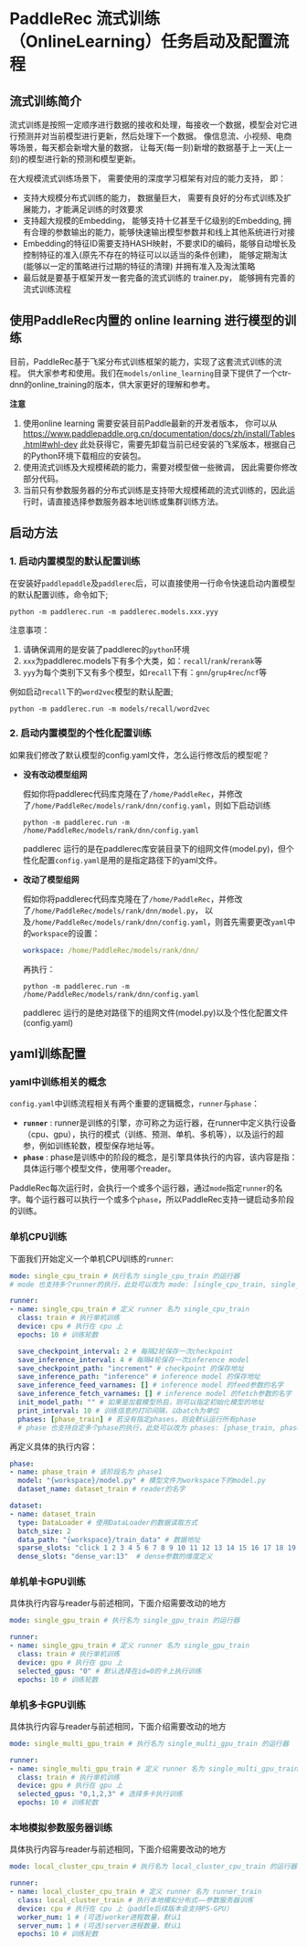 # PaddleRec 流式训练（OnlineLearning）任务启动及配置流程


## 流式训练简介
流式训练是按照一定顺序进行数据的接收和处理，每接收一个数据，模型会对它进行预测并对当前模型进行更新，然后处理下一个数据。 像信息流、小视频、电商等场景，每天都会新增大量的数据， 让每天(每一刻)新增的数据基于上一天(上一刻)的模型进行新的预测和模型更新。

在大规模流式训练场景下， 需要使用的深度学习框架有对应的能力支持， 即：
* 支持大规模分布式训练的能力， 数据量巨大， 需要有良好的分布式训练及扩展能力，才能满足训练的时效要求
* 支持超大规模的Embedding， 能够支持十亿甚至千亿级别的Embedding, 拥有合理的参数输出的能力，能够快速输出模型参数并和线上其他系统进行对接
* Embedding的特征ID需要支持HASH映射，不要求ID的编码，能够自动增长及控制特征的准入(原先不存在的特征可以以适当的条件创建)， 能够定期淘汰(能够以一定的策略进行过期的特征的清理) 并拥有准入及淘汰策略
* 最后就是要基于框架开发一套完备的流式训练的 trainer.py， 能够拥有完善的流式训练流程

## 使用PaddleRec内置的 online learning 进行模型的训练
目前，PaddleRec基于飞桨分布式训练框架的能力，实现了这套流式训练的流程。 供大家参考和使用。我们在`models/online_learning`目录下提供了一个ctr-dnn的online_training的版本，供大家更好的理解和参考。

**注意**
1. 使用online learning 需要安装目前Paddle最新的开发者版本， 你可以从 https://www.paddlepaddle.org.cn/documentation/docs/zh/install/Tables.html#whl-dev 此处获得它，需要先卸载当前已经安装的飞桨版本，根据自己的Python环境下载相应的安装包。
2. 使用流式训练及大规模稀疏的能力，需要对模型做一些微调， 因此需要你修改部分代码。
3. 当前只有参数服务器的分布式训练是支持带大规模稀疏的流式训练的，因此运行时，请直接选择参数服务器本地训练或集群训练方法。

## 启动方法

### 1. 启动内置模型的默认配置训练

在安装好`paddlepaddle`及`paddlerec`后，可以直接使用一行命令快速启动内置模型的默认配置训练，命令如下;

```shell
python -m paddlerec.run -m paddlerec.models.xxx.yyy
```

注意事项：
1. 请确保调用的是安装了paddlerec的`python`环境
2. `xxx`为paddlerec.models下有多个大类，如：`recall`/`rank`/`rerank`等
3. `yyy`为每个类别下又有多个模型，如`recall`下有：`gnn`/`grup4rec`/`ncf`等

例如启动`recall`下的`word2vec`模型的默认配置;

```shell
python -m paddlerec.run -m models/recall/word2vec
```

### 2. 启动内置模型的个性化配置训练

如果我们修改了默认模型的config.yaml文件，怎么运行修改后的模型呢？

- **没有改动模型组网**

  假如你将paddlerec代码库克隆在了`/home/PaddleRec`，并修改了`/home/PaddleRec/models/rank/dnn/config.yaml`，则如下启动训练

  ```shell
  python -m paddlerec.run -m /home/PaddleRec/models/rank/dnn/config.yaml
  ```

  paddlerec 运行的是在paddlerec库安装目录下的组网文件(model.py)，但个性化配置`config.yaml`是用的是指定路径下的yaml文件。

- **改动了模型组网**

  假如你将paddlerec代码库克隆在了`/home/PaddleRec`，并修改了`/home/PaddleRec/models/rank/dnn/model.py`， 以及`/home/PaddleRec/models/rank/dnn/config.yaml`，则首先需要更改`yaml`中的`workspace`的设置：

  ```yaml
  workspace: /home/PaddleRec/models/rank/dnn/
  ```

  再执行：

  ```shell
  python -m paddlerec.run -m /home/PaddleRec/models/rank/dnn/config.yaml
  ```

  paddlerec 运行的是绝对路径下的组网文件(model.py)以及个性化配置文件(config.yaml)




## yaml训练配置

### yaml中训练相关的概念

`config.yaml`中训练流程相关有两个重要的逻辑概念，`runner`与`phase`：

- **`runner`** : runner是训练的引擎，亦可称之为运行器，在runner中定义执行设备（cpu、gpu），执行的模式（训练、预测、单机、多机等），以及运行的超参，例如训练轮数，模型保存地址等。
- **`phase`** : phase是训练中的阶段的概念，是引擎具体执行的内容，该内容是指：具体运行哪个模型文件，使用哪个reader。

PaddleRec每次运行时，会执行一个或多个运行器，通过`mode`指定`runner`的名字。每个运行器可以执行一个或多个`phase`，所以PaddleRec支持一键启动多阶段的训练。

### 单机CPU训练

下面我们开始定义一个单机CPU训练的`runner`:

```yaml
mode: single_cpu_train # 执行名为 single_cpu_train 的运行器
# mode 也支持多个runner的执行，此处可以改为 mode: [single_cpu_train, single_cpu_infer]

runner:
- name: single_cpu_train # 定义 runner 名为 single_cpu_train
  class: train # 执行单机训练
  device: cpu # 执行在 cpu 上
  epochs: 10 # 训练轮数

  save_checkpoint_interval: 2 # 每隔2轮保存一次checkpoint
  save_inference_interval: 4 # 每隔4轮保存一次inference model
  save_checkpoint_path: "increment" # checkpoint 的保存地址
  save_inference_path: "inference" # inference model 的保存地址
  save_inference_feed_varnames: [] # inference model 的feed参数的名字
  save_inference_fetch_varnames: [] # inference model 的fetch参数的名字
  init_model_path: "" # 如果是加载模型热启，则可以指定初始化模型的地址
  print_interval: 10 # 训练信息的打印间隔，以batch为单位
  phases: [phase_train] # 若没有指定phases，则会默认运行所有phase
  # phase 也支持自定多个phase的执行，此处可以改为 phases: [phase_train, phase_infer]
```

再定义具体的执行内容：

```yaml
phase:
- name: phase_train # 该阶段名为 phase1 
  model: "{workspace}/model.py" # 模型文件为workspace下的model.py
  dataset_name: dataset_train # reader的名字

dataset:
- name: dataset_train
  type: DataLoader # 使用DataLoader的数据读取方式
  batch_size: 2
  data_path: "{workspace}/train_data" # 数据地址
  sparse_slots: "click 1 2 3 4 5 6 7 8 9 10 11 12 13 14 15 16 17 18 19 20 21 22 23 24 25 26" # sparse 输入的位置定义
  dense_slots: "dense_var:13"  # dense参数的维度定义

```

### 单机单卡GPU训练

具体执行内容与reader与前述相同，下面介绍需要改动的地方

```yaml
mode: single_gpu_train # 执行名为 single_gpu_train 的运行器

runner:
- name: single_gpu_train # 定义 runner 名为 single_gpu_train
  class: train # 执行单机训练
  device: gpu # 执行在 gpu 上
  selected_gpus: "0" # 默认选择在id=0的卡上执行训练
  epochs: 10 # 训练轮数
```

### 单机多卡GPU训练

具体执行内容与reader与前述相同，下面介绍需要改动的地方

```yaml
mode: single_multi_gpu_train # 执行名为 single_multi_gpu_train 的运行器

runner:
- name: single_multi_gpu_train # 定义 runner 名为 single_multi_gpu_train
  class: train # 执行单机训练
  device: gpu # 执行在 gpu 上
  selected_gpus: "0,1,2,3" # 选择多卡执行训练
  epochs: 10 # 训练轮数
```

### 本地模拟参数服务器训练
具体执行内容与reader与前述相同，下面介绍需要改动的地方

```yaml
mode: local_cluster_cpu_train # 执行名为 local_cluster_cpu_train 的运行器

runner:
- name: local_cluster_cpu_train # 定义 runner 名为 runner_train
  class: local_cluster_train # 执行本地模拟分布式——参数服务器训练
  device: cpu # 执行在 cpu 上（paddle后续版本会支持PS-GPU）
  worker_num: 1 # (可选)worker进程数量，默认1
  server_num: 1 # (可选)server进程数量，默认1
  epochs: 10 # 训练轮数
```
